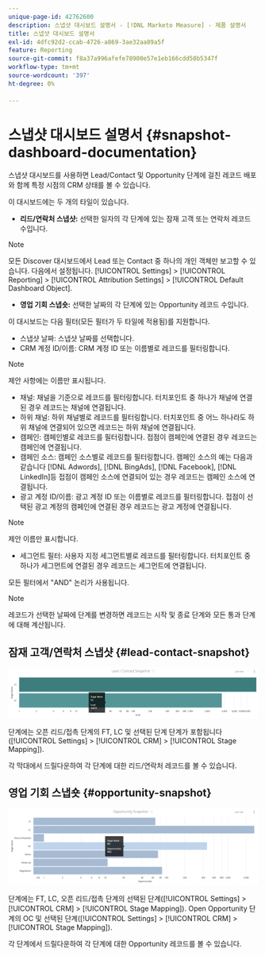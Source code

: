 ```yaml
---
unique-page-id: 42762600
description: 스냅샷 대시보드 설명서 - [!DNL Marketo Measure] - 제품 설명서
title: 스냅샷 대시보드 설명서
exl-id: 4dfc92d2-ccab-4726-a869-3ae32aa89a5f
feature: Reporting
source-git-commit: f8a37a996afefe78900e57e1eb166cdd50b5347f
workflow-type: tm+mt
source-wordcount: '397'
ht-degree: 0%

---
```


# 스냅샷 대시보드 설명서 {#snapshot-dashboard-documentation}

스냅샷 대시보드를 사용하면 Lead/Contact 및 Opportunity 단계에 걸친 레코드 배포와 함께 특정 시점의 CRM 상태를 볼 수 있습니다.

이 대시보드에는 두 개의 타일이 있습니다.

* **리드/연락처 스냅샷:** 선택한 일자의 각 단계에 있는 잠재 고객 또는 연락처 레코드 수입니다.

>[!NOTE]
>
>모든 Discover 대시보드에서 Lead 또는 Contact 중 하나의 개인 객체만 보고할 수 있습니다. 다음에서 설정됩니다. [!UICONTROL Settings] > [!UICONTROL Reporting] > [!UICONTROL Attribution Settings] > [!UICONTROL Default Dashboard Object].

* **영업 기회 스냅숏:** 선택한 날짜의 각 단계에 있는 Opportunity 레코드 수입니다.

이 대시보드는 다음 필터(모든 필터가 두 타일에 적용됨)를 지원합니다.

* 스냅샷 날짜: 스냅샷 날짜를 선택합니다.
* CRM 계정 ID/이름: CRM 계정 ID 또는 이름별로 레코드를 필터링합니다.

>[!NOTE]
>
>제안 사항에는 이름만 표시됩니다.

* 채널: 채널을 기준으로 레코드를 필터링합니다. 터치포인트 중 하나가 채널에 연결된 경우 레코드는 채널에 연결됩니다.
* 하위 채널: 하위 채널별로 레코드를 필터링합니다. 터치포인트 중 어느 하나라도 하위 채널에 연결되어 있으면 레코드는 하위 채널에 연결됩니다.
* 캠페인: 캠페인별로 레코드를 필터링합니다. 접점이 캠페인에 연결된 경우 레코드는 캠페인에 연결됩니다.
* 캠페인 소스: 캠페인 소스별로 레코드를 필터링합니다. 캠페인 소스의 예는 다음과 같습니다 [!DNL Adwords], [!DNL BingAds], [!DNL Facebook], [!DNL LinkedIn]등 접점이 캠페인 소스에 연결되어 있는 경우 레코드는 캠페인 소스에 연결됩니다.
* 광고 계정 ID/이름: 광고 계정 ID 또는 이름별로 레코드를 필터링합니다. 접점이 선택된 광고 계정의 캠페인에 연결된 경우 레코드는 광고 계정에 연결됩니다.

>[!NOTE]
>
>제안 이름만 표시합니다.

* 세그먼트 필터: 사용자 지정 세그먼트별로 레코드를 필터링합니다. 터치포인트 중 하나가 세그먼트에 연결된 경우 레코드는 세그먼트에 연결됩니다.

모든 필터에서 &quot;AND&quot; 논리가 사용됩니다.

>[!NOTE]
>
>레코드가 선택한 날짜에 단계를 변경하면 레코드는 시작 및 종료 단계와 모든 통과 단계에 대해 계산됩니다.

## 잠재 고객/연락처 스냅샷 {#lead-contact-snapshot}

![](assets/one.png)

단계에는 오픈 리드/접촉 단계의 FT, LC 및 선택된 단계 단계가 포함됩니다([!UICONTROL Settings] > [!UICONTROL CRM] > [!UICONTROL Stage Mapping]).

각 막대에서 드릴다운하여 각 단계에 대한 리드/연락처 레코드를 볼 수 있습니다.

## 영업 기회 스냅숏 {#opportunity-snapshot}

![](assets/two.png)

단계에는 FT, LC, 오픈 리드/접촉 단계의 선택된 단계([!UICONTROL Settings] > [!UICONTROL CRM] > [!UICONTROL Stage Mapping]). Open Opportunity 단계의 OC 및 선택된 단계([!UICONTROL Settings] > [!UICONTROL CRM] > [!UICONTROL Stage Mapping]).

각 단계에서 드릴다운하여 각 단계에 대한 Opportunity 레코드를 볼 수 있습니다.
